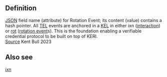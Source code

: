 ## Definition
[JSON](JSON) field name (attribute) for Rotation Event; its content (value) contains a hash pointer. All [TEL](transaction-event-log) events are anchored in a [KEL](key-event-log) in either ixn ([interaction](interaction-event)) or [rot](rot) ([rotation event](rotation-event)s). This is the foundation enabling a verifiable credential protocol to be built on top of KERI.  
[Source](https://kentbull.com/2023/03/09/keri-tutorial-series-treasure-hunting-in-abydos-issuing-and-verifying-a-credential-acdc/) Kent Bull 2023

## Also see
[ixn](ixn)